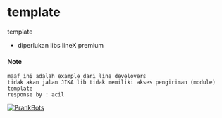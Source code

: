 # template
template
- diperlukan libs lineX premium
#### Note
```
maaf ini adalah example dari line develovers
tidak akan jalan JIKA lib tidak memiliki akses pengiriman (module) template
response by : acil
```
[![PrankBots](https://pa1.narvii.com/6842/70c57ecb549776bab0f78f1f6ee08c79bf9ed7bb_hq.gif "Prankbots")](https://bit.ly/2xbVxlh)
